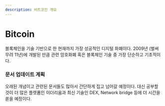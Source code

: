 ```yaml
---
description: 비트코인 개요
---
```


# Bitcoin

블록체인을 기술 기반으로 한 현재까지 가장 성공적인 디지털 화폐이다. 2009년 \(벌써 무려 11년\)에 개발된 만큼 관련 암호화폐 혹은 블록체인 기술 중 가장 단순하고 기초적이다.

### 문서 업데이트 계획

오래된 개념이고 관련된 문서들도 많아서 간단하게 집고 넘어갈 예정이다. 대신 공부할 것이 더 많은 플렛폼인 이더리움과 최신 기술인 DEX, Network bridge 등에 더 시간을 쏟을 예정이다. 

